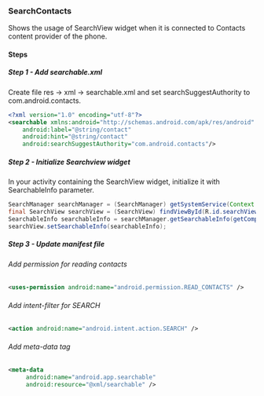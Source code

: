 ### SearchContacts
Shows the usage of SearchView widget when it is connected to Contacts content provider of the phone.

#### Steps

##### Step 1 - Add searchable.xml
Create file res -> xml -> searchable.xml and set searchSuggestAuthority to com.android.contacts.

```xml
<?xml version="1.0" encoding="utf-8"?>
<searchable xmlns:android="http://schemas.android.com/apk/res/android"
    android:label="@string/contact"
    android:hint="@string/contact"
    android:searchSuggestAuthority="com.android.contacts"/>
```

##### Step 2 - Initialize Searchview widget
In your activity containing the SearchView widget, initialize it with SearchableInfo parameter.

```java
SearchManager searchManager = (SearchManager) getSystemService(Context.SEARCH_SERVICE);
final SearchView searchView = (SearchView) findViewById(R.id.searchView);
SearchableInfo searchableInfo = searchManager.getSearchableInfo(getComponentName());
searchView.setSearchableInfo(searchableInfo);
```
##### Step 3 - Update manifest file
###### Add permission for reading contacts
```xml
<uses-permission android:name="android.permission.READ_CONTACTS" />
```

###### Add intent-filter for SEARCH
```xml
<action android:name="android.intent.action.SEARCH" />
```

###### Add meta-data tag
```xml
<meta-data
     android:name="android.app.searchable"
     android:resource="@xml/searchable" />
```
